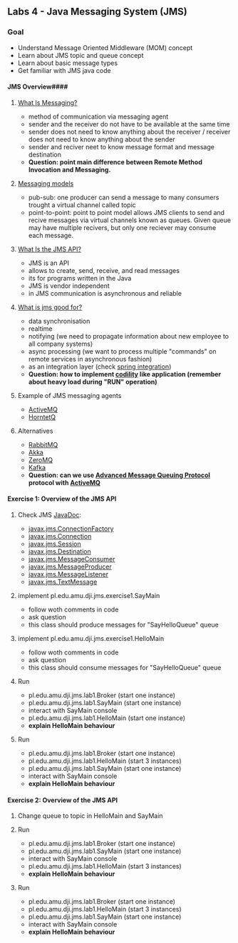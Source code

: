## Labs 4 - Java Messaging System (JMS) ##

### Goal ###
- Understand Message Oriented Middleware (MOM) concept
- Learn about JMS topic and queue concept
- Learn about basic message types
- Get familiar with JMS java code

#### JMS Overview####
1. [What Is Messaging?](http://docs.oracle.com/javaee/6/tutorial/doc/bncdr.html)
    - method of communication via messaging agent
    - sender and the receiver do not have to be available at the same time
    - sender does not need to know anything about the receiver / receiver does not need to know anything about the sender
    - sender and reciver neet to know message format and message destination
    - **Question: point main difference between Remote Method Invocation and Messaging.**

2. [Messaging models](http://activemq.apache.org/how-does-a-queue-compare-to-a-topic.html)
    - pub-sub: one producer can send a message to many consumers trought a virtual channel called topic
    - point-to-point: point to point model allows JMS clients to send and recive messages via virtual channels known as queues. Given queue may have multiple recivers, but only one reciever may consume each message.

3. [What Is the JMS API?](http://docs.oracle.com/javaee/6/tutorial/doc/bncdr.html)
    - JMS is an API
    - allows to create, send, receive, and read messages
    - its for programs written in the Java 
    - JMS is vendor independent
    - in JMS communication is asynchronous and reliable

4. [What is jms good for?](http://stackoverflow.com/questions/222017/what-is-jms-good-for)
    - data synchronisation
    - realtime
    - notifying (we need to propagate information about new employee to all company systems)
    - async processing (we want to process multiple "commands" on remote services in asynchronous fashion)
    - as an integration layer (check [spring integration](http://projects.spring.io/spring-integration/))
    - **Question: how to implement [codility](https://codility.com/demo/take-sample-test/) like application (remember about heavy load during "RUN" operation)**

5. Example of JMS messaging agents 
    - [ActiveMQ](http://activemq.apache.org/)
    - [HorntetQ](http://hornetq.jboss.org/)

6. Alternatives 
    - [RabbitMQ](http://www.rabbitmq.com/)
    - [Akka](http://akka.io/)
    - [ZeroMQ](http://zeromq.org/)
    - [Kafka](http://kafka.apache.org/)
    - **Question: can we use [Advanced Message Queuing Protocol](http://www.amqp.org/) protocol with [ActiveMQ](http://activemq.apache.org/amqp.html)**

#### Exercise 1: Overview of the JMS API ####
1. Check JMS [JavaDoc](http://docs.oracle.com/javaee/7/api/javax/jms/package-summary.html): 
    - [javax.jms.ConnectionFactory](http://docs.oracle.com/javaee/7/api/javax/jms/ConnectionFactory.html)
    - [javax.jms.Connection](http://docs.oracle.com/javaee/7/api/javax/jms/Connection.html)
    - [javax.jms.Session](http://docs.oracle.com/javaee/7/api/javax/jms/Session.html)
    - [javax.jms.Destination](http://docs.oracle.com/javaee/7/api/javax/jms/Destination.html)
    - [javax.jms.MessageConsumer](http://docs.oracle.com/javaee/7/api/javax/jms/MessageConsumer.html)
    - [javax.jms.MessageProducer](http://docs.oracle.com/javaee/7/api/javax/jms/MessageProducer.html)
    - [javax.jms.MessageListener](http://docs.oracle.com/javaee/7/api/javax/jms/MessageListener.html)
    - [javax.jms.TextMessage](http://docs.oracle.com/javaee/7/api/javax/jms/TextMessage.html)
2. implement pl.edu.amu.dji.jms.exercise1.SayMain
    - follow woth comments in code
    - ask question
    - this class should produce messages for "SayHelloQueue" queue

3. implement pl.edu.amu.dji.jms.exercise1.HelloMain
    - follow woth comments in code
    - ask question
    - this class should consume messages for "SayHelloQueue" queue

4. Run 
    - pl.edu.amu.dji.jms.lab1.Broker (start one instance)
    - pl.edu.amu.dji.jms.lab1.SayMain (start one instance)
    - interact with SayMain console
    - pl.edu.amu.dji.jms.lab1.HelloMain (start one instance)
    - **explain HelloMain behaviour**

4. Run 
    - pl.edu.amu.dji.jms.lab1.Broker (start one instance)
    - pl.edu.amu.dji.jms.lab1.HelloMain (start 3 instances)
    - pl.edu.amu.dji.jms.lab1.SayMain (start one instance)
    - interact with SayMain console
    - **explain HelloMain behaviour**

#### Exercise 2: Overview of the JMS API ####
1. Change queue to topic in HelloMain and SayMain

2. Run 
    - pl.edu.amu.dji.jms.lab1.Broker (start one instance)
    - pl.edu.amu.dji.jms.lab1.SayMain (start one instance)
    - interact with SayMain console
    - pl.edu.amu.dji.jms.lab1.HelloMain (start 3 instances)
    - **explain HelloMain behaviour**

3. Run 
    - pl.edu.amu.dji.jms.lab1.Broker (start one instance)
    - pl.edu.amu.dji.jms.lab1.HelloMain (start 3 instances)
    - pl.edu.amu.dji.jms.lab1.SayMain (start one instance)
    - interact with SayMain console
    - **explain HelloMain behaviour**

